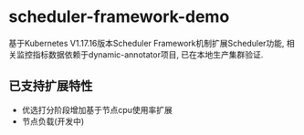 # scheduler-framework-demo
基于Kubernetes V1.17.16版本Scheduler Framework机制扩展Scheduler功能, 相关监控指标数据依赖于dynamic-annotator项目, 已在本地生产集群验证.

## 已支持扩展特性
- 优选打分阶段增加基于节点cpu使用率扩展
- 节点负载(开发中)